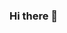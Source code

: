### Hi there 👋

<!--
**DeanPee/DeanPee** is a ✨ _special_ ✨ repository because its `README.md` (this file) appears on your GitHub profile.

Here are some ideas to get you started:

- 🌟 I'm an Engineering Graduate
- 🌱 I’m currently learning to be a Front End Developer
- 👯 I doing things in exciting new ways
- 🤔 I’m looking for help with HTML, CSS, JS and React
- 💬 Ask me about ...
- 📫 How to reach me: ...
- 😄 Pronouns: ...
- ⚡ Fun fact: ...
-->
